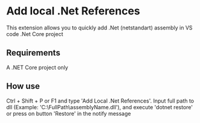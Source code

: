 # Add local .Net References

This extension allows you to quickly add .Net (netstandart) assembly in VS code .Net Core project

## Requirements
A .NET Core project only

## How use
Ctrl + Shift + P or F1 and type 'Add Local .Net References'. 
Input full path to dll (Example: 'C:\FullPath\assemblyName.dll'),
and execute  'dotnet restore'  or press on button 'Restore' in the notify message
